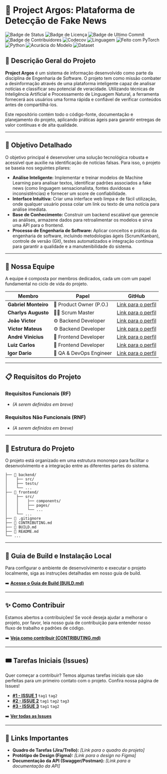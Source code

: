 # 🤖 Project Argos: Plataforma de Detecção de Fake News

![Badge de Status](https://img.shields.io/badge/status-em%20desenvolvimento-yellow)
![Badge de Licença](https://img.shields.io/github/license/krosct/Projeto-ESS)
![Badge de Ultimo Commit](https://img.shields.io/github/last-commit/krosct/Projeto-ESS)
![Badge de Contribuidores](https://img.shields.io/github/contributors/krosct/Projeto-ESS)
![Codecov](https://img.shields.io/codecov/c/github/krosct/Projeto-ESS)
![Linguagem](https://img.shields.io/github/languages/top/krosct/Projeto-ESS)
![Feito com PyTorch](https://img.shields.io/badge/Feito%20com-PyTorch-EE4C2C?logo=pytorch)
![Python](https://img.shields.io/badge/python-3.9+-blue.svg?logo=python&logoColor=yellow)
![Acurácia do Modelo](https://img.shields.io/badge/Acurácia-00%25-success)
![Dataset](https://img.shields.io/badge/Dataset-TO%20DEFINE-orange)
<!-- ![Feito com TensorFlow](https://img.shields.io/badge/Feito%20com-TensorFlow-FF6F00?logo=tensorflow) -->
## 📖 Descrição Geral do Projeto

**Project Argos** é um sistema de informação desenvolvido como parte da disciplina de Engenharia de Software. O projeto tem como missão combater a desinformação através de uma plataforma inteligente capaz de analisar notícias e classificar seu potencial de veracidade. Utilizando técnicas de Inteligência Artificial e Processamento de Linguagem Natural, a ferramenta fornecerá aos usuários uma forma rápida e confiável de verificar conteúdos antes de compartilhá-los.

Este repositório contém todo o código-fonte, documentação e planejamento do projeto, aplicando práticas ágeis para garantir entregas de valor contínuas e de alta qualidade.

---

## 🎯 Objetivo Detalhado

O objetivo principal é desenvolver uma solução tecnológica robusta e acessível que auxilie na identificação de notícias falsas. Para isso, o projeto se baseia nos seguintes pilares:

- **Análise Inteligente:** Implementar e treinar modelos de Machine Learning para analisar textos, identificar padrões associados a fake news (como linguagem sensacionalista, fontes duvidosas e inconsistências) e fornecer um score de confiabilidade.
- **Interface Intuitiva:** Criar uma interface web limpa e de fácil utilização, onde qualquer usuário possa colar um link ou texto de uma notícia para análise imediata.
- **Base de Conhecimento:** Construir um backend escalável que gerencie as análises, armazene dados para retroalimentar os modelos e sirva uma API para o frontend.
- **Processo de Engenharia de Software:** Aplicar conceitos e práticas da engenharia de software, incluindo metodologias ágeis (Scrum/Kanban), controle de versão (Git), testes automatizados e integração contínua para garantir a qualidade e a manutenibilidade do sistema.

---

## 👥 Nossa Equipe

A equipe é composta por membros dedicados, cada um com um papel fundamental no ciclo de vida do projeto.

| Membro              | Papel                      | GitHub                                        |
| ------------------- | -------------------------- | --------------------------------------------- |
| **Gabriel Monteiro** | 🤵 Product Owner (P.O.)    | [Link para o perfil](https://github.com/krosct) |
| **Charlys Augusto** |  🧑‍💻 Scrum Master         | [Link para o perfil](https://github.com/charlysfarias) |
| **João Victor** | ⚙️ Backend Developer       | [Link para o perfil](https://github.com/jvictornobre27) |
| **Victor Mateus** | ⚙️ Backend Developer       | [Link para o perfil](https://github.com/VictorMaPereira) |
| **André Vinicius** | 🎨 Frontend Developer      | [Link para o perfil](https://github.com/decocampos) |
| **Luiz Carlos** | 🎨 Frontend Developer      | [Link para o perfil](https://github.com/lcs8) |
| **Igor Dario** | 🧪 QA & DevOps Engineer    | [Link para o perfil](https://github.com/user) |

---

## 📋 Requisitos do Projeto

### Requisitos Funcionais (RF)

* *(A serem definidos em breve)*

### Requisitos Não Funcionais (RNF)

* *(A serem definidos em breve)*

---

## 📁 Estrutura do Projeto

O projeto está organizado em uma estrutura monorepo para facilitar o desenvolvimento e a integração entre as diferentes partes do sistema.

```
├── 📁 backend/
│    ├── src/
│    ├── tests/
│    └── ...
├── 📁 frontend/
│    ├── src/
│    │    ├── components/
│    │    ├── pages/
│    │    └── ...
│    └── ...
├── 📄 .gitignore
├── 📄 CONTRIBUTING.md
├── 📄 BUILD.md
├── 📄 README.md
└── ...
```

---

## 🚀 Guia de Build e Instalação Local

Para configurar o ambiente de desenvolvimento e executar o projeto localmente, siga as instruções detalhadas em nosso guia de build.

➡️ **[Acesse o Guia de Build (BUILD.md)](./BUILD.md)**

---

## ✨ Como Contribuir

Estamos abertos a contribuições! Se você deseja ajudar a melhorar o projeto, por favor, leia nosso guia de contribuição para entender nosso fluxo de trabalho e padrões de código.

➡️ **[Veja como contribuir (CONTRIBUTING.md)](./CONTRIBUTING.md)**

---

## 🎟️ Tarefas Iniciais (Issues)

Quer começar a contribuir? Temos algumas tarefas iniciais que são perfeitas para um primeiro contato com o projeto. Confira nossa página de Issues!

- **[#1 - ISSUE 1](https://github.com/user/repo/issues/1)** `tag1` `tag2`
- **[#2 - ISSUE 2](https://github.com/user/repo/issues/2)** `tag1` `tag2` `tag3`
- **[#3 - ISSUE 3](https://github.com/user/repo/issues/3)** `tag1` `tag2`

➡️ **[Ver todas as Issues](https://github.com/user/repo/issues)**

---

## 🔗 Links Importantes

- **Quadro de Tarefas (Jira/Trello):** *[Link para o quadro do projeto]*
- **Protótipo de Design (Figma):** *[Link para o design no Figma]*
- **Documentação da API (Swagger/Postman):** *[Link para a documentação da API]*
